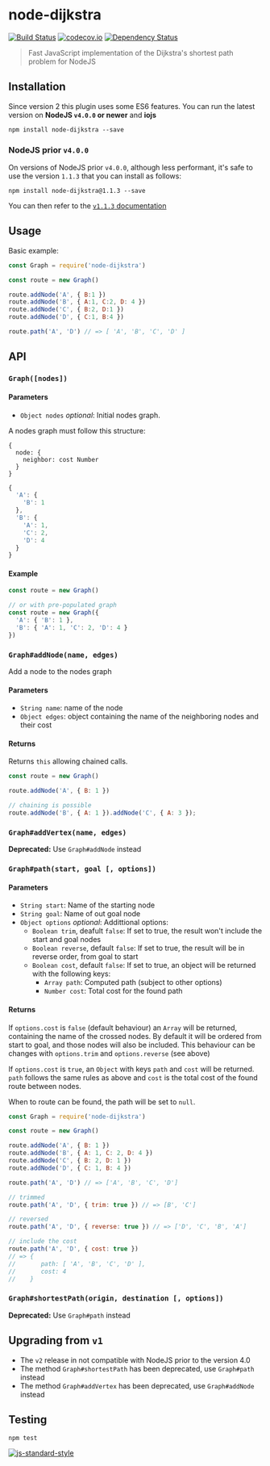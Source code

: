 # node-dijkstra

[![Build Status](https://travis-ci.org/albertorestifo/node-dijkstra.svg?branch=harmony)](https://travis-ci.org/albertorestifo/node-dijkstra) [![codecov.io](http://codecov.io/github/albertorestifo/node-dijkstra/coverage.svg?branch=master)](http://codecov.io/github/albertorestifo/node-dijkstra?branch=master) [![Dependency Status](https://david-dm.org/albertorestifo/node-dijkstra.svg)](https://david-dm.org/albertorestifo/node-dijkstra)

> Fast JavaScript implementation of the  Dijkstra's shortest path problem for NodeJS

## Installation

Since version 2 this plugin uses some ES6 features. You can run the latest version on **NodeJS `v4.0.0` or newer** and **iojs**

```shell
npm install node-dijkstra --save
```

### NodeJS prior `v4.0.0`

On versions of NodeJS prior `v4.0.0`, although less performant, it's safe to use the version `1.1.3` that you can install as follows:

```shell
npm install node-dijkstra@1.1.3 --save
```

You can then refer to the [`v1.1.3` documentation](https://github.com/albertorestifo/node-dijkstra/blob/v1.1.3/README.md#api)

## Usage

Basic example:

```js
const Graph = require('node-dijkstra')

const route = new Graph()

route.addNode('A', { B:1 })
route.addNode('B', { A:1, C:2, D: 4 })
route.addNode('C', { B:2, D:1 })
route.addNode('D', { C:1, B:4 })

route.path('A', 'D') // => [ 'A', 'B', 'C', 'D' ]
```

## API

### `Graph([nodes])`

#### Parameters

- `Object nodes` _optional_: Initial nodes graph.

A nodes graph must follow this structure:

```
{
  node: {
    neighbor: cost Number
  }
}
```

```js
{
  'A': {
    'B': 1
  },
  'B': {
    'A': 1,
    'C': 2,
    'D': 4
  }
}
```

#### Example

```js
const route = new Graph()

// or with pre-populated graph
const route = new Graph({
  'A': { 'B': 1 },
  'B': { 'A': 1, 'C': 2, 'D': 4 }
})
```



### `Graph#addNode(name, edges)`

Add a node to the nodes graph

#### Parameters

- `String name`: name of the node
- `Object edges`: object containing the name of the neighboring nodes and their cost

#### Returns

Returns `this` allowing chained calls.

```js
const route = new Graph()

route.addNode('A', { B: 1 })

// chaining is possible
route.addNode('B', { A: 1 }).addNode('C', { A: 3 });
```

### `Graph#addVertex(name, edges)`

**Deprecated:** Use `Graph#addNode` instead

### `Graph#path(start, goal [, options])`

#### Parameters

- `String start`: Name of the starting node
- `String goal`: Name of out goal node
- `Object options` _optional_: Addittional options:
  - `Boolean trim`, deafult `false`: If set to true, the result won't include the start and goal nodes
  - `Boolean reverse`, default `false`: If set to true, the result will be in reverse order, from goal to start
  - `Boolean cost`, default `false`: If set to true, an object will be returned with the following keys:
    - `Array path`: Computed path (subject to other options)
    - `Number cost`: Total cost for the found path

#### Returns

If `options.cost` is `false` (default behaviour) an `Array` will be returned, containing the name of the crossed nodes. By default it will be ordered from start to goal, and those nodes will also be included. This behaviour can be changes with `options.trim` and `options.reverse` (see above)

If `options.cost` is `true`, an `Object` with keys `path` and `cost` will be returned. `path` follows the same rules as above and `cost` is the total cost of the found route between nodes.

When to route can be found, the path will be set to `null`.

```js
const Graph = require('node-dijkstra')

const route = new Graph()

route.addNode('A', { B: 1 })
route.addNode('B', { A: 1, C: 2, D: 4 })
route.addNode('C', { B: 2, D: 1 })
route.addNode('D', { C: 1, B: 4 })

route.path('A', 'D') // => ['A', 'B', 'C', 'D']

// trimmed
route.path('A', 'D', { trim: true }) // => [B', 'C']

// reversed
route.path('A', 'D', { reverse: true }) // => ['D', 'C', 'B', 'A']

// include the cost
route.path('A', 'D', { cost: true })
// => {
//       path: [ 'A', 'B', 'C', 'D' ],
//       cost: 4
//    }
```

### `Graph#shortestPath(origin, destination [, options])`

**Deprecated:** Use `Graph#path` instead

## Upgrading from `v1`

- The `v2` release in not compatible with NodeJS prior to the version 4.0
- The method `Graph#shortestPath` has been deprecated, use `Graph#path` instead
- The method `Graph#addVertex` has been deprecated, use `Graph#addNode` instead


## Testing

```shell
npm test
```

[![js-standard-style](https://cdn.rawgit.com/feross/standard/master/badge.svg)](https://github.com/feross/standard)


[1]: https://github.com/andrewhayward/dijkstra
